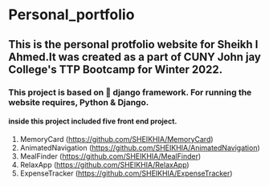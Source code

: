 # Personal_portfolio 

## This is the personal protfolio website for Sheikh I Ahmed.It was created as a part of CUNY John jay College's TTP Bootcamp for Winter 2022.

### This project is based on  :snake:  django framework. For running the website requires, Python & Django.

#### inside this project included five front end project.  
1. MemoryCard (https://github.com/SHEIKHIA/MemoryCard)
2. AnimatedNavigation (https://github.com/SHEIKHIA/AnimatedNavigation)
3. MealFinder (https://github.com/SHEIKHIA/MealFinder)
4. RelaxApp (https://github.com/SHEIKHIA/RelaxApp)
5. ExpenseTracker (https://github.com/SHEIKHIA/ExpenseTracker)

